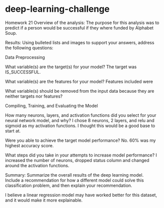 # deep-learning-challenge
Homework 21
Overview of the analysis: 
The purpose for this analysis was to predict if a person would be successful if they where funded by Alphabet Soup.

Results: Using bulleted lists and images to support your answers, address the following questions:

Data Preprocessing

What variable(s) are the target(s) for your model? 
The target was IS_SUCCESSFUL.

What variable(s) are the features for your model? 
Features included were 

What variable(s) should be removed from the input data because they are neither targets nor features?

Compiling, Training, and Evaluating the Model

How many neurons, layers, and activation functions did you select for your neural network model, and why?
I chose 8 neurons, 2 layers, and relu and sigmoid as my activation functions. I thought this would be a good base to start at.

Were you able to achieve the target model performance? 
No. 60% was my highest accuracy score.

What steps did you take in your attempts to increase model performance?
I increased the number of neurons, dropped status column and changed around the activation functions.

Summary: Summarize the overall results of the deep learning model. Include a recommendation for how a different model could solve this classification problem, and then explain your recommendation.

I believe a linear regression model may have worked better for this dataset, and it would make it more explainable.